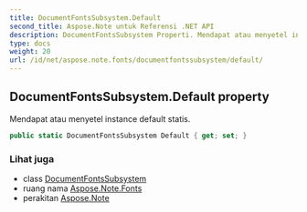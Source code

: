 ```yaml
---
title: DocumentFontsSubsystem.Default
second_title: Aspose.Note untuk Referensi .NET API
description: DocumentFontsSubsystem Properti. Mendapat atau menyetel instance default statis.
type: docs
weight: 20
url: /id/net/aspose.note.fonts/documentfontssubsystem/default/
---
```

## DocumentFontsSubsystem.Default property

Mendapat atau menyetel instance default statis.

```csharp
public static DocumentFontsSubsystem Default { get; set; }
```

### Lihat juga

* class [DocumentFontsSubsystem](../)
* ruang nama [Aspose.Note.Fonts](../../documentfontssubsystem/)
* perakitan [Aspose.Note](../../../)


